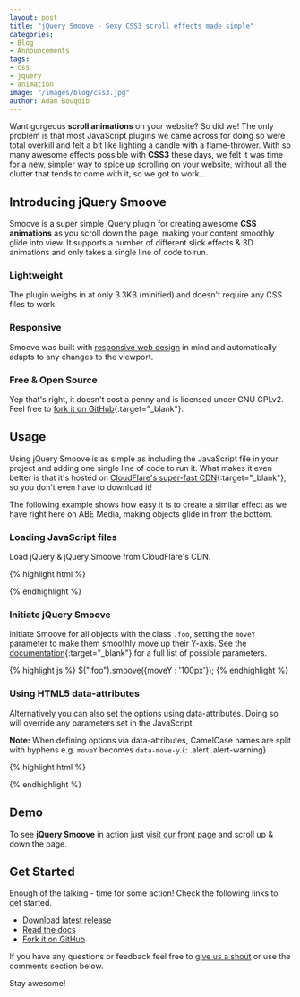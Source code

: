 ```yaml
---
layout: post
title: "jQuery Smoove - Sexy CSS3 scroll effects made simple"
categories:
- Blog
- Announcements
tags:
- css
- jquery
- animation
image: "/images/blog/css3.jpg"
author: Adam Bouqdib
---
```

Want gorgeous **scroll animations** on your website? So did we! The only problem is that most JavaScript plugins we came across for doing so were total overkill and felt a bit like lighting a candle with a flame-thrower. With so many awesome effects possible with **CSS3** these days, we felt it was time for a new, simpler way to spice up scrolling on your website, without all the clutter that tends to come with it, so we got to work...

## Introducing jQuery Smoove

Smoove is a super simple jQuery plugin for creating awesome **CSS animations** as you scroll down the page, making your content smoothly glide into view. It supports a number of different slick effects & 3D animations and only takes a single line of code to run.

### Lightweight

The plugin weighs in at only 3.3KB (minified) and doesn't require any CSS files to work.

### Responsive

Smoove was built with [responsive web design](/responsive-web-design) in mind and automatically adapts to any changes to the viewport.

### Free & Open Source

Yep that's right, it doesn't cost a penny and is licensed under GNU GPLv2.  
Feel free to [fork it on GitHub](https://github.com/abeMedia/jquery-smoove){:target="_blank"}.

## Usage

Using jQuery Smoove is as simple as including the JavaScript file in your project and adding one single line of code to run it. What makes it even better is that it's hosted on [CloudFlare's super-fast CDN](http://cdnjs.com/libraries/jquery-smoove){:target="_blank"}, so you don't even have to download it!

The following example shows how easy it is to create a similar effect as we have right here on ABE Media, making objects glide in from the bottom.

### Loading JavaScript files

Load jQuery & jQuery Smoove from CloudFlare's CDN.

{% highlight html %}
<!-- Always include jQuery before loading any plugins -->
<script src="//cdnjs.cloudflare.com/ajax/libs/jquery/1.11.1/jquery.min.js"></script>

<!-- Load jQuery Smoove from cdnjs -->
<script src="//cdnjs.cloudflare.com/ajax/libs/jquery-smoove/0.2.6/jquery.smoove.min.js"></script>
{% endhighlight %}

### Initiate jQuery Smoove

Initiate Smoove for all objects with the class `.foo`, setting the `moveY` parameter to make them smoothly move up their Y-axis. See the [documentation](http://smoove.donlabs.com/#options){:target="_blank"} for a full list of possible parameters.

{% highlight js %}
$(".foo").smoove({moveY : '100px'});
{% endhighlight %}

### Using HTML5 data-attributes

Alternatively you can also set the options using data-attributes. Doing so will override any parameters set in the JavaScript. 

**Note:** When defining options via data-attributes, CamelCase names are split with hyphens e.g. `moveY` becomes `data-move-y`.{: .alert .alert-warning}

{% highlight html %}
<div class="foo" data-move-y="100px"></div>
{% endhighlight %}

## Demo

To see **jQuery Smoove** in action just [visit our front page](/) and scroll up & down the page.

## Get Started

Enough of the talking - time for some action! Check the following links to get started.

- [Download latest release](https://github.com/abeMedia/jquery-smoove/zipball/master)
- [Read the docs](http://smoove.donlabs.com)
- [Fork it on GitHub](https://github.com/abeMedia/jquery-smoove)

If you have any questions or feedback feel free to [give us a shout](/contact) or use the comments section below.

Stay awesome!

